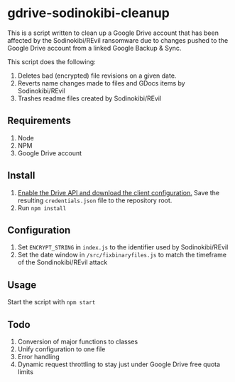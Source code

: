 # gdrive-sodinokibi-cleanup
This is a script written to clean up a Google Drive account that has been affected by the Sodinokibi/REvil ransomware due to changes pushed to the Google Drive account from a linked Google Backup & Sync.

This script does the following:
1. Deletes bad (encrypted) file revisions on a given date.
2. Reverts name changes made to files and GDocs items by Sodinokibi/REvil
3. Trashes readme files created by Sodinokibi/REvil

## Requirements
1. Node
2. NPM
3. Google Drive account

## Install
1. [Enable the Drive API and download the client configuration.](https://developers.google.com/drive/api/v3/quickstart/nodejs) Save the resulting `credentials.json` file to the repository root.
2. Run `npm install`

## Configuration
1. Set `ENCRYPT_STRING` in `index.js` to the identifier used by Sodinokibi/REvil
2. Set the date window in `/src/fixbinaryfiles.js` to match the timeframe of the Sondinokibi/REvil attack

## Usage
Start the script with `npm start`

## Todo
1. Conversion of major functions to classes
2. Unify configuration to one file
3. Error handling
4. Dynamic request throttling to stay just under Google Drive free quota limits

